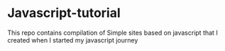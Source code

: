 # Javascript-tutorial
This repo contains compilation of Simple sites based on javascript that I created when I started my javascript journey
